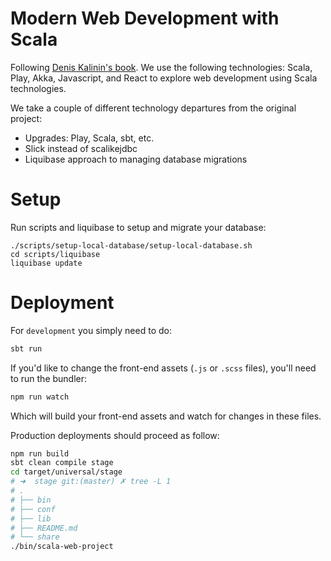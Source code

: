 # Modern Web Development with Scala

Following [Denis Kalinin's book](https://leanpub.com/modern-web-development-with-scala). We use the following technologies: Scala, Play, Akka, Javascript, and React to explore web development using Scala technologies.

We take a couple of different technology departures from the original project:
+ Upgrades: Play, Scala, sbt, etc.
+ Slick instead of scalikejdbc
+ Liquibase approach to managing database migrations

# Setup

Run scripts and liquibase to setup and migrate your database:

```
./scripts/setup-local-database/setup-local-database.sh
cd scripts/liquibase
liquibase update
```

# Deployment

For `development` you simply need to do:

```sh
sbt run
```

If you'd like to change the front-end assets (`.js` or `.scss` files), you'll need to run the bundler:

```sh
npm run watch
```

Which will build your front-end assets and watch for changes in these files.

Production deployments should proceed as follow:

```sh
npm run build
sbt clean compile stage
cd target/universal/stage
# ➜  stage git:(master) ✗ tree -L 1
# .
# ├── bin
# ├── conf
# ├── lib
# ├── README.md
# └── share
./bin/scala-web-project
```
